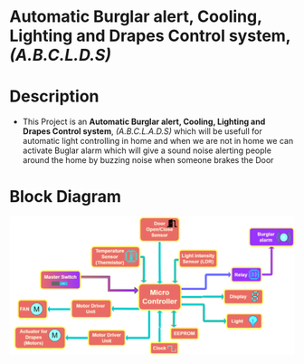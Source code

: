# __Automatic Burglar alert, Cooling, Lighting and Drapes Control system__, _(A.B.C.L.D.S)_
# Description
 * This Project is an __Automatic Burglar alert, Cooling, Lighting and Drapes Control system__, _(A.B.C.L.A.D.S)_ which will be usefull for automatic light controlling in home and when we are not in home we can activate Buglar alarm which will give a sound noise alerting people around the home by buzzing noise when someone brakes the Door

# Block Diagram

![A.B.C.L.A.D.S](https://github.com/praveenraj2001/M2-EmbSys/blob/main/Project/6_ImagesAndVideos/BlockDiagram.png)

